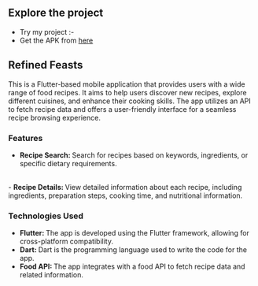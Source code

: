 ## Explore the project

- Try my project :-
- Get the APK from [here](https://drive.google.com/file/d/1kJWN8zN-eIvYP8SrDZph9qqQV4NMtbSd/view?usp=sharing)

## Refined Feasts

This is a Flutter-based mobile application that provides users with a wide range of food recipes. It aims to help users discover new recipes, explore different cuisines, and enhance their cooking skills. The app utilizes an API to fetch recipe data and offers a user-friendly interface for a seamless recipe browsing experience.

### Features

- <b>Recipe Search: </b> Search for recipes based on keywords, ingredients, or specific dietary requirements.
 <br>
- <b>Recipe Details: </b>View detailed information about each recipe, including ingredients, preparation steps, cooking time, and nutritional information.

### Technologies Used

- <b>Flutter: </b>The app is developed using the Flutter framework, allowing for cross-platform compatibility.
- <b>Dart: </b>Dart is the programming language used to write the code for the app.
- <b>Food API: </b>The app integrates with a food API to fetch recipe data and related information.